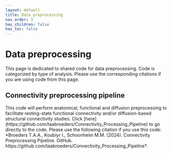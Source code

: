 ```yaml
---
layout: default
title: Data preprocessing
nav_order: 3
has_children: false
has_toc: false
---
```

<h1>Data preprocessing</h1>
This page is dedicated to shared code for data preprocessing. Code is categorized by type of analysis. Please use the corresponding citations if you are using code from this page.

<h2>Connectivity preprocessing pipeline</h2>
This code will perform anatomical, functional and diffusion preprocessing to facilitate resting-state functional connectivity and/or diffusion-based structural connectivity studies.
Click [here](https://github.com/taabroeders/Connectivity_Processing_Pipeline) to go directly to the code.
Please use the following citation if you use this code: *Broeders T.A.A., Koubiyr I., Schoonheim M.M. (2024). Connectivity Preprocessing Pipeline. GitHub. https://github.com/taabroeders/Connectivity_Processing_Pipeline*. 

